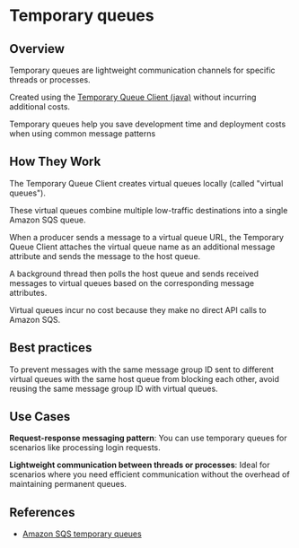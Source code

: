 # Temporary queues

## Overview
Temporary queues are lightweight communication channels for specific threads or processes.

Created using the [Temporary Queue Client (java)](https://github.com/awslabs/amazon-sqs-java-temporary-queues-client) without incurring additional costs.

Temporary queues help you save development time and deployment costs when using common message patterns


## How They Work

The Temporary Queue Client creates virtual queues locally (called "virtual queues").

These virtual queues combine multiple low-traffic destinations into a single Amazon SQS queue.

When a producer sends a message to a virtual queue URL, the Temporary Queue Client attaches the virtual queue name as an additional message attribute and sends the message to the host queue.

A background thread then polls the host queue and sends received messages to virtual queues based on the corresponding message attributes.

Virtual queues incur no cost because they make no direct API calls to Amazon SQS.


## Best practices

To prevent messages with the same message group ID sent to different virtual queues with the same host queue from blocking each other, avoid reusing the same message group ID with virtual queues.


## Use Cases

**Request-response messaging pattern**: You can use temporary queues for scenarios like processing login requests.

**Lightweight communication between threads or processes**: Ideal for scenarios where you need efficient communication without the overhead of maintaining permanent queues.


## References

- [Amazon SQS temporary queues](https://docs.aws.amazon.com/AWSSimpleQueueService/latest/SQSDeveloperGuide/sqs-temporary-queues.html)
